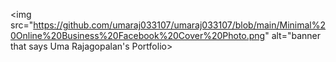 <img src="https://github.com/umaraj033107/umaraj033107/blob/main/Minimal%20Online%20Business%20Facebook%20Cover%20Photo.png" alt="banner that says Uma Rajagopalan's Portfolio>
